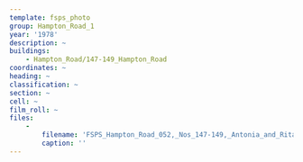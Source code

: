 ```yaml
---
template: fsps_photo
group: Hampton_Road_1
year: '1978'
description: ~
buildings:
    - Hampton_Road/147-149_Hampton_Road
coordinates: ~
heading: ~
classification: ~
section: ~
cell: ~
film_roll: ~
files:
    -
        filename: 'FSPS_Hampton_Road_052,_Nos_147-149,_Antonia_and_Rita_Di_Re,_17-9-L,_1978.png'
        caption: ''
---
```

